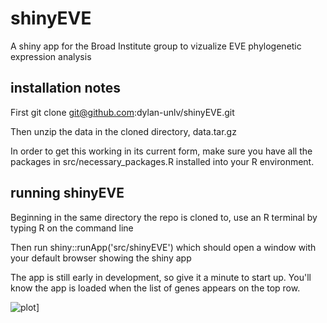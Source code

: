 # shinyEVE
A shiny app for the Broad Institute group to vizualize EVE phylogenetic expression analysis


## installation notes
First git clone git@github.com:dylan-unlv/shinyEVE.git

Then unzip the data in the cloned directory, data.tar.gz

In order to get this working in its current form, make sure you have all the packages in src/necessary_packages.R installed into your R environment.

## running shinyEVE
Beginning in the same directory the repo is cloned to, use an R terminal by typing R on the command line

Then run shiny::runApp('src/shinyEVE') which should open a window with your default browser showing the shiny app

The app is still early in development, so give it a minute to start up. You'll know the app is loaded when the list of genes appears on the top row.

![plot](./images/test_image.png')]
